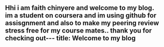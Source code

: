 Hhi i am faith chinyere and welcome to my blog.
im a student on coursera and im using github for assisgnment and also to make my peering review stress free for my course mates.. thank you for checking out---
title: Welcome to my blog
---

